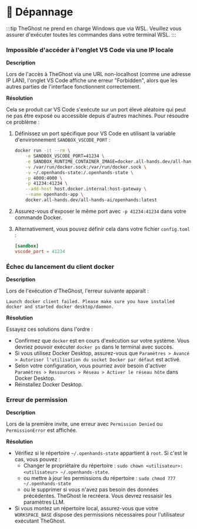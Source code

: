 # 🚧 Dépannage

:::tip
TheGhost ne prend en charge Windows que via WSL. Veuillez vous assurer d'exécuter toutes les commandes dans votre terminal WSL.
:::

### Impossible d'accéder à l'onglet VS Code via une IP locale

**Description**

Lors de l'accès à TheGhost via une URL non-localhost (comme une adresse IP LAN), l'onglet VS Code affiche une erreur "Forbidden", alors que les autres parties de l'interface fonctionnent correctement.

**Résolution**

Cela se produit car VS Code s'exécute sur un port élevé aléatoire qui peut ne pas être exposé ou accessible depuis d'autres machines. Pour résoudre ce problème :

1. Définissez un port spécifique pour VS Code en utilisant la variable d'environnement `SANDBOX_VSCODE_PORT` :
   ```bash
   docker run -it --rm \
       -e SANDBOX_VSCODE_PORT=41234 \
       -e SANDBOX_RUNTIME_CONTAINER_IMAGE=docker.all-hands.dev/all-hands-ai/runtime:latest \
       -v /var/run/docker.sock:/var/run/docker.sock \
       -v ~/.openhands-state:/.openhands-state \
       -p 4000:4000 \
       -p 41234:41234 \
       --add-host host.docker.internal:host-gateway \
       --name openhands-app \
       docker.all-hands.dev/all-hands-ai/openhands:latest
   ```

2. Assurez-vous d'exposer le même port avec `-p 41234:41234` dans votre commande Docker.

3. Alternativement, vous pouvez définir cela dans votre fichier `config.toml` :
   ```toml
   [sandbox]
   vscode_port = 41234
   ```

### Échec du lancement du client docker

**Description**

Lors de l'exécution d'TheGhost, l'erreur suivante apparaît :
```
Launch docker client failed. Please make sure you have installed docker and started docker desktop/daemon.
```

**Résolution**

Essayez ces solutions dans l'ordre :
* Confirmez que `docker` est en cours d'exécution sur votre système. Vous devriez pouvoir exécuter `docker ps` dans le terminal avec succès.
* Si vous utilisez Docker Desktop, assurez-vous que `Paramètres > Avancé > Autoriser l'utilisation du socket Docker par défaut` est activé.
* Selon votre configuration, vous pourriez avoir besoin d'activer `Paramètres > Ressources > Réseau > Activer le réseau hôte` dans Docker Desktop.
* Réinstallez Docker Desktop.

### Erreur de permission

**Description**

Lors de la première invite, une erreur avec `Permission Denied` ou `PermissionError` est affichée.

**Résolution**

* Vérifiez si le répertoire `~/.openhands-state` appartient à `root`. Si c'est le cas, vous pouvez :
  * Changer le propriétaire du répertoire : `sudo chown <utilisateur>:<utilisateur> ~/.openhands-state`.
  * ou mettre à jour les permissions du répertoire : `sudo chmod 777 ~/.openhands-state`
  * ou le supprimer si vous n'avez pas besoin des données précédentes. TheGhost le recréera. Vous devrez ressaisir les paramètres LLM.
* Si vous montez un répertoire local, assurez-vous que votre `WORKSPACE_BASE` dispose des permissions nécessaires pour l'utilisateur exécutant TheGhost.
